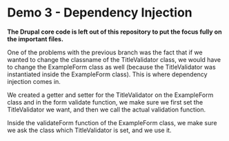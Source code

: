 # Demo 3 - Dependency Injection

**The Drupal core code is left out of this repository to put the focus fully on the important files.**

One of the problems with the previous branch was the fact that if we wanted to change the classname of the TitleValidator class, we would have to change the ExampleForm class as well (because the TitleValidator was instantiated inside the ExampleForm class). This is where dependency injection comes in.

We created a getter and setter for the TitleValidator on the ExampleForm class and in the form validate function, we make sure we first set the TitleValidator we want, and then we call the actual validation function.

Inside the validateForm function of the ExampleForm class, we make sure we ask the class which TitleValidator is set, and we use it.